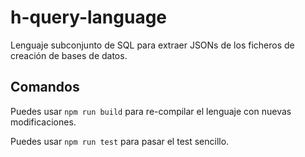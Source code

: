 # h-query-language

Lenguaje subconjunto de SQL para extraer JSONs de los ficheros de creación de bases de datos.

## Comandos

Puedes usar `npm run build` para re-compilar el lenguaje con nuevas modificaciones.

Puedes usar `npm run test` para pasar el test sencillo.
